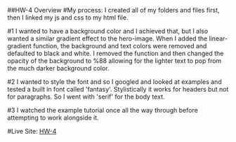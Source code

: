 ##HW-4 Overview
#My process:
I created all of my folders and files first, then I linked my js and css to my
html file.  

#1
I wanted to have a background color and I achieved that, but I also wanted a
similar gradient effect to the hero-image. When I added the linear-gradient
function, the background and text colors were removed and defaulted to black and
white. I removed the function and then changed the opacity of the background to
%88 allowing for the lighter text to pop from the much darker background color.

#2
I wanted to style the font and so I googled and looked at examples and tested
a built in font called 'fantasy'. Stylistically it works for headers but not for
 paragraphs. So I went with 'serif' for the body text.

#3
I watched the example tutorial once all the way through before attempting to
work alongside it. 





#Live Site:
[HW-4](https://ewilsey.github.io/MART441/HW-4/)
